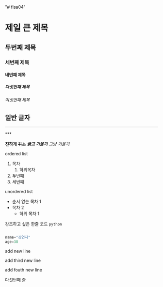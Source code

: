 "# fisa04" 
# 제일 큰 제목
## 두번째 제목
### 세번째 제목
#### 네번째 제목
##### 다섯번째 제목
###### 여섯번째 제목
일반 글자
--- 
<hr>
***

**진하게** 
~~취소~~
***굵고 기울기***
*그냥 기울기*

ordered list

1. 목차
    1. 하위목차
2. 두번째
3. 세번째


unordered list
- 순서 없는 목차 1
- 목차 2
    - 하위 목차 1

강조하고 싶은 한줄 코드 `python`

```python

name="김연지"
age=38
```




add new line

add third new line

add fouth new line

다섯번째 줄
